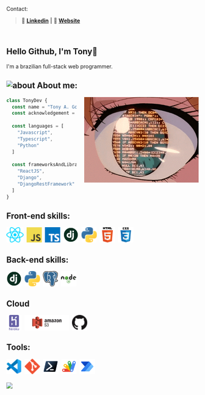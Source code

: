 [website]: https://github.com/tonnyyyy
[linkedin]: https://www.linkedin.com/in/tony-a-gomes-7b02a1218/
Contact:
>👔 [**Linkedin**][linkedin] **|** 🏡 [**Website**][website] 

<br>

## Hello Github, I'm Tony👋

I'm a brazilian full-stack web programmer.



## <img height="25" alt="about" src="https://raw.github.com/elizarov/elizarov/master/about.png"> About me:

<img align="right" width="300" src=".github/images/coding.gif" alt="person-coding-gif" style="margin-left:20px"/>



```js
class TonyDev {
  const name = "Tony A. Gomes"
  const acknowledgement = "web/fullstack"

  const languages = [
    "Javascript",
    "Typescript",
    "Python"
  ]

  const frameworksAndLibraries = [
    "ReactJS",
    "Django",
    "DjangoRestFramework"
  ]
}
```

## **Front-end skills:**  

<div style="display: flex; gap:8px">
  <a href="https://reactjs.org/">
    <img height="40" src=".github/icons/react.png">
  </a>
  <a href="https://developer.mozilla.org/en-US/docs/Web/JavaScript">
    <img height="40" src=".github/icons/javascript.png">
  </a>
  <a href="https://www.typescriptlang.org/">
    <img height="40" src=".github/icons/typescript.png">
  </a>
  <a href="https://www.djangoproject.com/">
    <img height="40" src=".github/icons/django.png">
  </a>
  <a href="https://www.python.org/">
    <img height="40" src=".github/icons/python.png">
  </a>
  <a href="https://developer.mozilla.org/en-US/docs/Web/HTML">
    <img height="40" src=".github/icons/html.png">
  </a>
  <a href="https://developer.mozilla.org/en-US/docs/Web/CSS">
    <img height="40" src=".github/icons/css.png">
  </a>
</div>

## **Back-end skills:**
<div style="display: flex; gap:8px">
  <a href="https://www.djangoproject.com/">
    <img height="40" src=".github/icons/django.png">
  </a>
  <a href="https://www.python.org/">
    <img height="40" src=".github/icons/python.png">
  </a>
  <a href="https://www.postgresql.org/">
    <img height="40" src=".github/icons/postgres.png">
  </a>
  <a href="https://nodejs.org/en/">
    <img height="40" src=".github/icons/node.png">
  </a>
</div>

## **Cloud**
<div style="display: flex; gap:8px">
  <a href="https://www.heroku.com/platform">
    <img height="40" src=".github/icons/heroku.png">
  </a>
  <a href="https://aws.amazon.com/s3/getting-started/?nc1=h_ls">
    <img height="40" src=".github/icons/s3.png">
  </a>
  <a href="#">
    <img height="40" src=".github/icons/github.png">
  </a>
</div>

## **Tools:**
<div style="display: flex; gap:8px">
  <a href="https://code.visualstudio.com/">
    <img height="40" src=".github/icons/vscode.png">
  </a>
  <a href="https://git-scm.com/">
    <img height="40" src=".github/icons/git.png">
  </a>
  <a href="https://docs.microsoft.com/en-US/powershell/scripting/overview?view=powershell-7.2">
    <img height="40" src=".github/icons/powershell.png">
  </a>
  <a href="https://developers.google.com/apps-script">
    <img height="40" src=".github/icons/google-apps-script.png">
  </a>
  <a href="https://docs.microsoft.com/en-us/power-automate/getting-started">
    <img height="40" src=".github/icons/power-automate.png">
  </a>
</div>

<br>

<a href="https://github.com/tonnyyyy">
  <img align="center" src="https://github-readme-stats.vercel.app/api/top-langs/?username=tonnyyyy&theme=dracula&hide=Ruby,CSS" />
</a>
